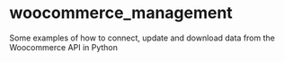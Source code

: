 # woocommerce_management
Some examples of how to connect, update and download data from the Woocommerce API in Python
